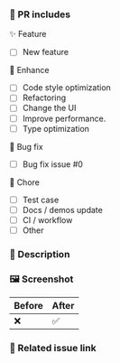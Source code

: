 ### 🤔 PR includes

<!-- Add completed items in this PR, and change [ ] to [x]. -->

✨ Feature

- [ ] New feature

🎨 Enhance

- [ ] Code style optimization
- [ ] Refactoring
- [ ] Change the UI
- [ ] Improve performance.
- [ ] Type optimization

🐛 Bug fix

- [ ] Bug fix issue #0

🔧 Chore

- [ ] Test case
- [ ] Docs / demos update
- [ ] CI / workflow
- [ ] Other

### 📝 Description

### 🖼️ Screenshot

|  Before  |  After  |
|----|----|
|  ❌  |  ✅  |

### 🔗 Related issue link
